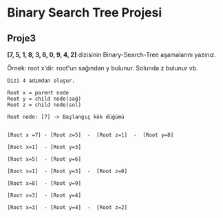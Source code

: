 # Binary Search Tree Projesi
## Proje3
**[7, 5, 1, 8, 3, 6, 0, 9, 4, 2]** dizisinin Binary-Search-Tree aşamalarını yazınız.

Örnek: root x'dir. root'un sağından y bulunur. Solunda z bulunur vb.

```
Dizi 4 adımdan oluşur.

Root x = parent node 
Root y = child node(sağ)
Root z = child node(sol)

Root node: [7] -> Başlangıç kök düğümü


[Root x =7] - [Root z=5]  -  [Root z=1]  -  [Root y=8]

[Root x=1]  - [Root y=3]

[Root x=5]  - [Root y=6]

[Root x=1]  - [Root y=3]  -  [Root z=0]

[Root x=8]  - [Root y=9]

[Root x=3]  - [Root y=4]

[Root x=3]  - [Root y=4]  -  [Root z=2]
 
 ```
 


